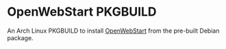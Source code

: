 # OpenWebStart PKGBUILD
An Arch Linux PKGBUILD to install [OpenWebStart](https://openwebstart.com) from the pre-built Debian package.
